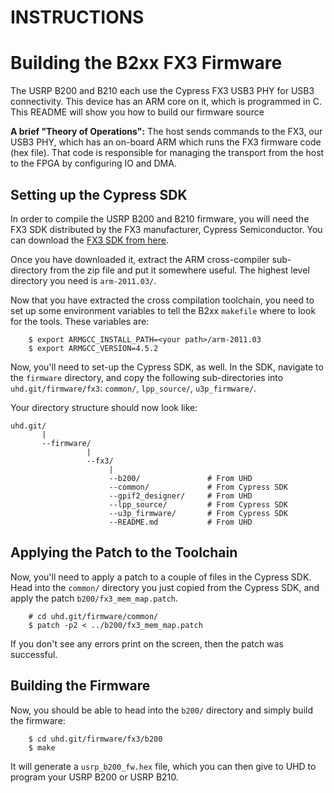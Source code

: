 INSTRUCTIONS
================================

# Building the B2xx FX3 Firmware

The USRP B200 and B210 each use the Cypress FX3 USB3 PHY for USB3 connectivity.
This device has an ARM core on it, which is programmed in C. This README will
show you how to build our firmware source

**A brief "Theory of Operations":**
The host sends commands to the FX3, our USB3 PHY, which has an on-board ARM
which runs the FX3 firmware code (hex file). That code is responsible for
managing the transport from the host to the FPGA by configuring IO and DMA.

## Setting up the Cypress SDK

In order to compile the USRP B200 and B210 firmware, you will need the FX3 SDK
distributed by the FX3 manufacturer, Cypress Semiconductor. You can download the
[FX3 SDK from here](http://www.cypress.com/?rID=57990).

Once you have downloaded it, extract the ARM cross-compiler sub-directory from
the zip file and put it somewhere useful. The highest level directory you need
is `arm-2011.03/`.

Now that you have extracted the cross compilation toolchain, you need to set up
some environment variables to tell the B2xx `makefile` where to look for the
tools. These variables are:

```
    $ export ARMGCC_INSTALL_PATH=<your path>/arm-2011.03
    $ export ARMGCC_VERSION=4.5.2
```

Now, you'll need to set-up the Cypress SDK, as well. In the SDK, navigate to
the `firmware` directory, and copy the following sub-directories into
`uhd.git/firmware/fx3`: `common/`, `lpp_source/`, `u3p_firmware/`.

Your directory structure should now look like:

```
uhd.git/
       |
       --firmware/
                 |
                 --fx3/
                      |
                      --b200/               # From UHD
                      --common/             # From Cypress SDK
                      --gpif2_designer/     # From UHD
                      --lpp_source/         # From Cypress SDK
                      --u3p_firmware/       # From Cypress SDK
                      --README.md           # From UHD
```


## Applying the Patch to the Toolchain

Now, you'll need to apply a patch to a couple of files in the Cypress SDK. Head
into the `common/` directory you just copied from the Cypress SDK, and apply the
patch `b200/fx3_mem_map.patch`.

```
    # cd uhd.git/firmware/common/
    $ patch -p2 < ../b200/fx3_mem_map.patch
```

If you don't see any errors print on the screen, then the patch was successful.

## Building the Firmware

Now, you should be able to head into the `b200/` directory and simply build the
firmware:

```
    $ cd uhd.git/firmware/fx3/b200
    $ make
```

It will generate a `usrp_b200_fw.hex` file, which you can then give to UHD to
program your USRP B200 or USRP B210.

